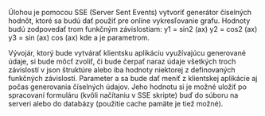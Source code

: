 Úlohou je pomocou SSE (Server Sent Events) vytvoriť generátor číselných hodnôt, ktoré sa budú dať použiť pre online vykresľovanie grafu. Hodnoty budú zodpovedať trom funkčným závislostiam:
y1 = sin2 (ax)
y2 = cos2 (ax)
y3 = sin (ax) cos (ax)
kde a je parametrom.

Vývojár, ktorý bude vytvárať klientsku aplikáciu využívajúcu generované údaje, si bude môcť zvoliť, či bude čerpať naraz údaje všetkých troch závislostí v json štruktúre alebo iba hodnoty niektorej z definovaných funkčných závislostí. Parameter a sa bude dať meniť z klientskej aplikácie aj počas generovania číselných údajov. Jeho hodnotu si je možné uložiť po spracovaní formuláru (kvôli načítaniu v SSE skripte) buď do súboru na serveri alebo do databázy (použitie cache pamäte je tiež možné).
